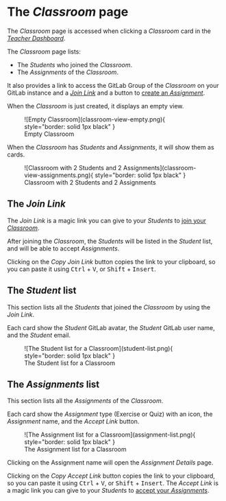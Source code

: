 # The _Classroom_ page

The _Classroom_ page is accessed when clicking a _Classroom_ card in the [_Teacher Dashboard_](./teacher-dashboard.md).

The _Classroom_ page lists:

* The _Students_ who joined the _Classroom_.
* The _Assignments_ of the _Classroom_.

It also provides a link to access the GitLab Group of the _Classroom_ on your GitLab instance and a [_Join Link_](../student/joining-classroom.md)
and a button to [create an _Assignment_](./creating-assignment.md).

When the _Classroom_ is just created, it displays an empty view.

<figure markdown>
  ![Empty Classroom](classroom-view-empty.png){ style="border: solid 1px black" }
  <figcaption>Empty Classroom</figcaption>
</figure>

When the _Classroom_ has _Students_ and _Assignments_, it will show them as cards.

<figure markdown>
  ![Classroom with 2 Students and 2 Assignments](classroom-view-assignments.png){ style="border: solid 1px black" }
  <figcaption>Classroom with 2 Students and 2 Assignments</figcaption>
</figure>

## The _Join Link_

The _Join Link_ is a magic link you can give to your _Students_ to [join your _Classroom_](../student/joining-classroom.md).

After joining the _Classroom_, the _Students_ will be listed in the _Student_ list, and will be able to accept _Assignments_.

Clicking on the _Copy Join Link_ button copies the link to your clipboard, so you can paste it using <kbd>Ctrl</kbd> + <kbd>V</kbd>, or <kbd>Shift</kbd> + <kbd>Insert</kbd>.

## The _Student_ list

This section lists all the _Students_ that joined the _Classroom_ by using the _Join Link_.

Each card show the _Student_ GitLab avatar, the _Student_ GitLab user name, and the _Student_ email. 

<figure markdown>
  ![The Student list for a Classroom](student-list.png){ style="border: solid 1px black" }
  <figcaption>The Student list for a Classroom</figcaption>
</figure>

## The _Assignments_ list

This section lists all the _Assignments_ of the _Classroom_.

Each card show the _Assignment_ type (Exercise or Quiz) with an icon, the _Assignment_ name, and the _Accept Link_ button.

<figure markdown>
  ![The Assignment list for a Classroom](assignment-list.png){ style="border: solid 1px black" }
  <figcaption>The Assignment list for a Classroom</figcaption>
</figure>

Clicking on the Assignment name will open the _Assignment Details_ page.

Clicking on the _Copy Accept Link_ button copies the link to your clipboard, so you can paste it using <kbd>Ctrl</kbd> + <kbd>V</kbd>, or <kbd>Shift</kbd> + <kbd>Insert</kbd>.
The _Accept Link_ is a magic link you can give to your _Students_ to [accept your _Assignments_](../student/accepting-assignment.md).
